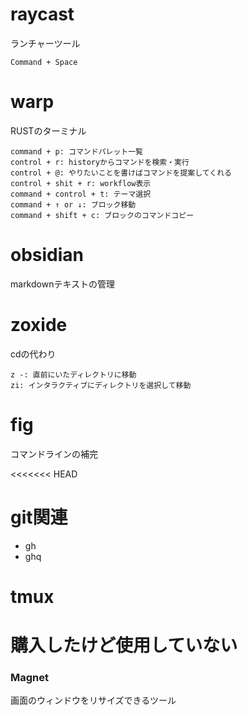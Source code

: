 # raycast
ランチャーツール
```
Command + Space
```

# warp
RUSTのターミナル
```
command + p: コマンドパレット一覧
control + r: historyからコマンドを検索・実行
control + @: やりたいことを書けばコマンドを提案してくれる
control + shit + r: workflow表示
command + control + t: テーマ選択
command + ↑ or ↓: ブロック移動
command + shift + c: ブロックのコマンドコピー
```

# obsidian
markdownテキストの管理

# zoxide
cdの代わり
```
z -: 直前にいたディレクトリに移動
zi: インタラクティブにディレクトリを選択して移動
```

# fig
コマンドラインの補完

<<<<<<< HEAD
# git関連
- gh
- ghq

# tmux

# 購入したけど使用していない
### Magnet
画面のウィンドウをリサイズできるツール